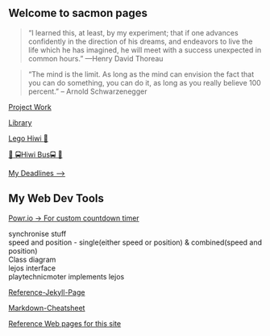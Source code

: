 ## Welcome to sacmon pages

> “I learned this, at least, by my experiment; that if one advances confidently in the direction of his dreams, and endeavors to live the life which he has imagined, he will meet with a success unexpected in common hours.” —Henry David Thoreau

> “The mind is the limit. As long as the mind can envision the fact that you can do something, you can do it, as long as you really believe 100 percent.” – Arnold Schwarzenegger

[Project Work](./project_work.md)

[Library](./Library.md)

[Lego Hiwi :tram:](./lego_hiwi.md)

[:busstop: :oncoming_bus:Hiwi Bus:oncoming_bus: :busstop:](./hiwi_bus.md)

[My Deadlines --> ](https://www.sachinkmohan.com/now)


## My Web Dev Tools
[Powr.io -> For custom countdown timer](https://www.powr.io/)


synchronise stuff  
speed and position - single(either speed or position) & combined(speed and position)  
Class diagram  
lejos interface  
playtechnicmoter implements lejos  





[Reference-Jekyll-Page](./reference-jekyll.md)

[Markdown-Cheatsheet](https://github.com/adam-p/markdown-here/wiki/Markdown-Cheatsheet)

[Reference Web pages for this site](https://github.com/nicolas-van/easy-markdown-to-github-pages)
